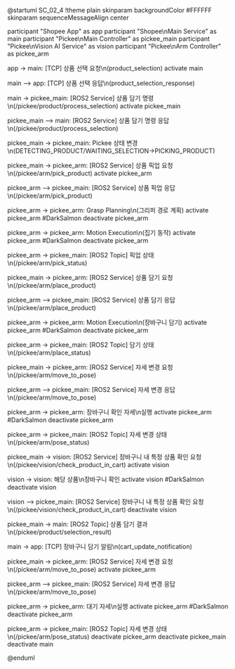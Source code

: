 @startuml SC_02_4
!theme plain
skinparam backgroundColor #FFFFFF
skinparam sequenceMessageAlign center

participant "Shopee App" as app
participant "Shopee\nMain Service" as main
participant "Pickee\nMain Controller" as pickee_main
participant "Pickee\nVision AI Service" as vision
participant "Pickee\nArm Controller" as pickee_arm

app -> main: [TCP] 상품 선택 요청\n(product_selection)
activate main

main --> app: [TCP] 상품 선택 응답\n(product_selection_response)

main -> pickee_main: [ROS2 Service] 상품 담기 명령\n(/pickee/product/process_selection)
activate pickee_main

pickee_main --> main: [ROS2 Service] 상품 담기 명령 응답\n(/pickee/product/process_selection)

pickee_main -> pickee_main: Pickee 상태 변경\n(DETECTING_PRODUCT/WAITING_SELECTION->PICKING_PRODUCT)

pickee_main -> pickee_arm: [ROS2 Service] 상품 픽업 요청\n(/pickee/arm/pick_product)
activate pickee_arm

pickee_arm --> pickee_main: [ROS2 Service] 상품 픽업 응답\n(/pickee/arm/pick_product)

pickee_arm -> pickee_arm: Grasp Planning\n(그리퍼 경로 계획)
activate pickee_arm #DarkSalmon
deactivate pickee_arm

pickee_arm -> pickee_arm: Motion Execution\n(집기 동작)
activate pickee_arm #DarkSalmon
deactivate pickee_arm

pickee_arm -> pickee_main: [ROS2 Topic] 픽업 상태\n(/pickee/arm/pick_status)

pickee_main -> pickee_arm: [ROS2 Service] 상품 담기 요청\n(/pickee/arm/place_product)

pickee_arm --> pickee_main: [ROS2 Service] 상품 담기 응답\n(/pickee/arm/place_product)

pickee_arm -> pickee_arm: Motion Execution\n(장바구니 담기)
activate pickee_arm #DarkSalmon
deactivate pickee_arm

pickee_arm -> pickee_main: [ROS2 Topic] 담기 상태\n(/pickee/arm/place_status)

pickee_main -> pickee_arm: [ROS2 Service] 자세 변경 요청\n(/pickee/arm/move_to_pose)

pickee_arm --> pickee_main: [ROS2 Service] 자세 변경 응답\n(/pickee/arm/move_to_pose)

pickee_arm -> pickee_arm: 장바구니 확인 자세\n실행
activate pickee_arm #DarkSalmon
deactivate pickee_arm

pickee_arm -> pickee_main: [ROS2 Topic] 자세 변경 상태\n(/pickee/arm/pose_status)

pickee_main -> vision: [ROS2 Service] 장바구니 내 특정 상품 확인 요청\n(/pickee/vision/check_product_in_cart)
activate vision

vision -> vision: 해당 상품\n장바구니 확인
activate vision #DarkSalmon
deactivate vision

vision --> pickee_main: [ROS2 Service] 장바구니 내 특정 상품 확인 요청\n(/pickee/vision/check_product_in_cart)
deactivate vision

pickee_main -> main: [ROS2 Topic] 상품 담기 결과\n(/pickee/product/selection_result)

main -> app: [TCP] 장바구니 담기 알림\n(cart_update_notification)

pickee_main -> pickee_arm: [ROS2 Service] 자세 변경 요청\n(/pickee/arm/move_to_pose)
activate pickee_arm

pickee_arm --> pickee_main: [ROS2 Service] 자세 변경 응답\n(/pickee/arm/move_to_pose)

pickee_arm -> pickee_arm: 대기 자세\n실행
activate pickee_arm #DarkSalmon
deactivate pickee_arm

pickee_arm -> pickee_main: [ROS2 Topic] 자세 변경 상태\n(/pickee/arm/pose_status)
deactivate pickee_arm
deactivate pickee_main
deactivate main

@enduml